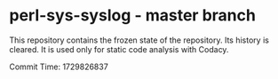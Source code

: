 # perl-sys-syslog - master branch

This repository contains the frozen state of the repository.
Its history is cleared. It is used only for static code
analysis with Codacy.

Commit Time: 1729826837